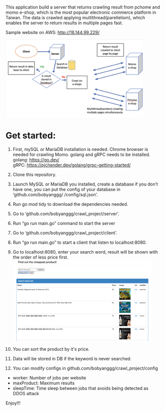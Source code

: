 This application build a server that returns crawling result from pchome and momo e-shop, which is the most popular electronic commerce platform in Taiwan.
The data is crawled applying multithread(parellelism), which enables the server to return results in multiple pages fast.

Sample website on AWS: http://18.144.99.229/

<img src="resource/image/crawl_project.png" width="450"></br>

# Get started:
1. First, mySQL or MariaDB installation is needed.
Chrome browser is needed for crawling Momo.
golang and gRPC needs to be installed.<br/>
golang: https://go.dev/<br/>
gRPC: https://pjchender.dev/golang/grpc-getting-started/<br/>
2. Clone this repository.
3. Launch MySQL or MariaDB you installed, create a database if you don’t have one, you can put the config of your database in ‘github.com/bobyanggg/ /config/sql.json’.
4. Run go mod tidy to download the dependencies needed.
5. Go to ‘github.com/bobyanggg/crawl_project/server’.
6. Run “go run main.go” command to start the server
7. Go to ‘github.com/bobyanggg/crawl_project/client’.
8. Run “go run main.go” to start a client that listen to localhost:8080.
9. Go to localhost:8080, enter your search word, result will be shown with the order of less price first.
<img src="resource/image/crawl_home_page.png" width="450"></br>

10. You can sort the product by it's price.
11. Data will be stored in DB if the keyword is never searched.
12. You can modify configs in github.com/bobyanggg/crawl_project/config
  * worker: Number of jobs per website
  * maxProduct: Maximum results
  * sleepTime: Time sleep between jobs that avoids being detected as DDOS attack

Enjoy!!!
